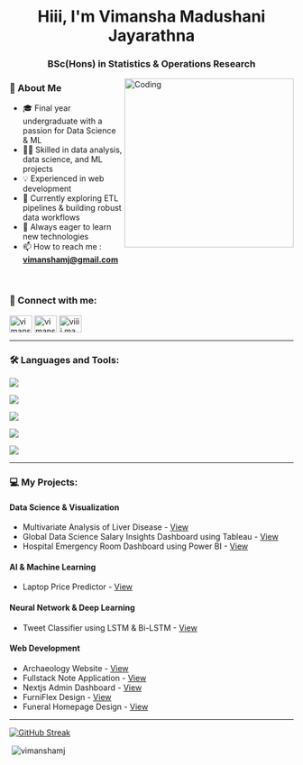 
<h1 align="center">Hiii, I'm Vimansha Madushani Jayarathna</h1>
<h3 align="center">BSc(Hons) in Statistics & Operations Research</h3>
<img align="right" alt="Coding" width="300" justify="center" src="https://cdn.dribbble.com/users/1187278/screenshots/15719501/media/02b128a761010ed25d595a82daff17d4.gif">

<h3 align="left">👋 About Me</h3>

- 🎓 Final year undergraduate with a passion for Data Science & ML
- 🧑‍💻 Skilled in data analysis, data science, and ML projects
- 💡 Experienced in web development
- 🌱 Currently exploring ETL pipelines & building robust data workflows
- 🚀 Always eager to learn new technologies
- 📫 How to reach me :  **vimanshamj@gmail.com**
<!-- - 👀 Know about me : **<a href="https://vimanshamj.github.io/portfolio/">Portfolio</a>** -->

<br/>
<h3 align="left">🔗 Connect with me:</h3>
<p align="left">
<a href="www.linkedin.com/in/vimansha-madushani-jayarathna" target="blank"><img align="center" src="https://raw.githubusercontent.com/rahuldkjain/github-profile-readme-generator/master/src/images/icons/Social/linked-in-alt.svg" alt="vimansha madushani jayarathna" height="30" width="40" /></a>
<a href="https://fb.com/vimansha madushani" target="blank"><img align="center" src="https://raw.githubusercontent.com/rahuldkjain/github-profile-readme-generator/master/src/images/icons/Social/facebook.svg" alt="vimansha madushani" height="30" width="40" /></a>
<a href="https://instagram.com/viiii.ma" target="blank"><img align="center" src="https://raw.githubusercontent.com/rahuldkjain/github-profile-readme-generator/master/src/images/icons/Social/instagram.svg" alt="viiii.ma" height="30" width="40" /></a>
</p>

<hr/>
<h3 align="left">🛠️ Languages and Tools:</h3>
<p align="left">
  <a href="https://skillicons.dev">
    <img src="https://skillicons.dev/icons?i=react,vite,bootstrap,materialui,express,nodejs,django,tailwind" />
  </a>
</p>
<p align="left">
  <a href="https://skillicons.dev">
    <img src="https://skillicons.dev/icons?i=html,css,js,ts" />
  </a>
</p>
<p align="left">
  <a href="https://skillicons.dev">
     <img src="https://skillicons.dev/icons?i=python,java,c,r" />
  </a>
</p>
<p align="left">
  <a href="https://skillicons.dev">
   <img src="https://skillicons.dev/icons?i=mysql,mongodb" />
  </a>
</p>
<p align="left">
  <a href="https://skillicons.dev">
   <img src="https://skillicons.dev/icons?i=postman,git,aws,docker,windows,linux" />
  </a>
</p>


<hr/>
<h3 align="left">💻 My Projects:</h3>
<h4>Data Science & Visualization</h4>

- Multivariate Analysis of Liver Disease - <a href="https://github.com/vimanshaMJ/Multivariate-Analysis-of-Liver-Disease">View</a>
- Global Data Science Salary Insights Dashboard using Tableau - <a href="https://github.com/vimanshaMJ/Global-Data-Science-Salary-Insights-Dashboard">View</a>
- Hospital Emergency Room Dashboard using Power BI - <a href="https://github.com/vimanshaMJ/Hospital-Emergency-Room-Dashboard">View</a>

<h4>AI & Machine Learning</h4>

- Laptop Price Predictor - <a href="https://github.com/vimanshaMJ/laptop-price-predictor">View</a>

<h4>Neural Network & Deep Learning</h4>

- Tweet Classifier using LSTM & Bi-LSTM - <a href="https://github.com/vimanshaMJ/Tweet-classifier-using-LSTM-Bi-LSTM">View</a>

<h4>Web Development</h4>

- Archaeology Website - <a href="https://github.com/AselDamsika/ArchaeologyNewWeb">View</a>
- Fullstack Note Application - <a href="https://github.com/vimanshaMJ/notes-app">View</a>
- Nextjs Admin Dashboard - <a href="https://github.com/vimanshaMJ/nextjs-admin-dashboard">View</a>
- FurniFlex Design - <a href="https://github.com/vimanshaMJ/FurniFlex-design">View</a>
- Funeral Homepage Design - <a href="https://github.com/vimanshaMJ/funeral-homepage-design">View</a>
  

<hr/>

[![GitHub Streak](http://github-readme-streak-stats.herokuapp.com?user=vimanshaMJ&theme=radical)](https://git.io/streak-stats)

<p>&nbsp;<img align="center" src="https://github-readme-stats.vercel.app/api?username=vimanshaMJ&count_private=true&show_icons=true&locale=en&theme=radical" alt="vimanshamj" />
  &nbsp;&nbsp;
<!--   <img src="https://github-readme-stats.vercel.app/api/top-langs/?username=vimanshaMJ&layout=compact&theme=radical" alt="vimanshamj" /> -->
</p>
